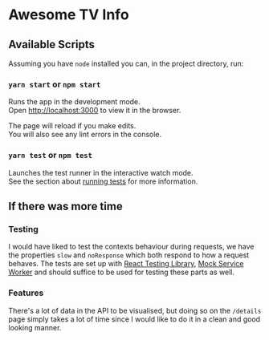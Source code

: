 # Awesome TV Info

## Available Scripts

Assuming you have `node` installed you can, in the project directory, run:

### `yarn start` or `npm start`

Runs the app in the development mode.\
Open [http://localhost:3000](http://localhost:3000) to view it in the browser.

The page will reload if you make edits.\
You will also see any lint errors in the console.

### `yarn test` or `npm test`

Launches the test runner in the interactive watch mode.\
See the section about [running tests](https://facebook.github.io/create-react-app/docs/running-tests) for more information.

## If there was more time 

### Testing

I would have liked to test the contexts behaviour during requests, we have the properties `slow` and `noResponse` which both respond to how a request behaves.
The tests are set up with [React Testing Library](https://testing-library.com/), [Mock Service Worker](https://mswjs.io) and should suffice to be used for testing these parts as well.

### Features

There's a lot of data in the API to be visualised, but doing so on the `/details` page simply takes a lot of time since I would like to do it in a clean and good looking manner. 
